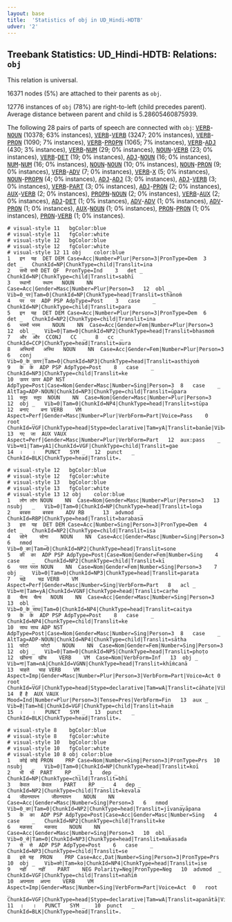 ```yaml
---
layout: base
title:  'Statistics of obj in UD_Hindi-HDTB'
udver: '2'
---
```


## Treebank Statistics: UD_Hindi-HDTB: Relations: `obj`

This relation is universal.

16371 nodes (5%) are attached to their parents as `obj`.

12776 instances of `obj` (78%) are right-to-left (child precedes parent).
Average distance between parent and child is 5.28605460875939.

The following 28 pairs of parts of speech are connected with `obj`: <tt><a href="hi_hdtb-pos-VERB.html">VERB</a></tt>-<tt><a href="hi_hdtb-pos-NOUN.html">NOUN</a></tt> (10378; 63% instances), <tt><a href="hi_hdtb-pos-VERB.html">VERB</a></tt>-<tt><a href="hi_hdtb-pos-VERB.html">VERB</a></tt> (3247; 20% instances), <tt><a href="hi_hdtb-pos-VERB.html">VERB</a></tt>-<tt><a href="hi_hdtb-pos-PRON.html">PRON</a></tt> (1090; 7% instances), <tt><a href="hi_hdtb-pos-VERB.html">VERB</a></tt>-<tt><a href="hi_hdtb-pos-PROPN.html">PROPN</a></tt> (1065; 7% instances), <tt><a href="hi_hdtb-pos-VERB.html">VERB</a></tt>-<tt><a href="hi_hdtb-pos-ADJ.html">ADJ</a></tt> (430; 3% instances), <tt><a href="hi_hdtb-pos-VERB.html">VERB</a></tt>-<tt><a href="hi_hdtb-pos-NUM.html">NUM</a></tt> (29; 0% instances), <tt><a href="hi_hdtb-pos-NOUN.html">NOUN</a></tt>-<tt><a href="hi_hdtb-pos-VERB.html">VERB</a></tt> (23; 0% instances), <tt><a href="hi_hdtb-pos-VERB.html">VERB</a></tt>-<tt><a href="hi_hdtb-pos-DET.html">DET</a></tt> (19; 0% instances), <tt><a href="hi_hdtb-pos-ADJ.html">ADJ</a></tt>-<tt><a href="hi_hdtb-pos-NOUN.html">NOUN</a></tt> (16; 0% instances), <tt><a href="hi_hdtb-pos-NUM.html">NUM</a></tt>-<tt><a href="hi_hdtb-pos-NUM.html">NUM</a></tt> (16; 0% instances), <tt><a href="hi_hdtb-pos-NOUN.html">NOUN</a></tt>-<tt><a href="hi_hdtb-pos-NOUN.html">NOUN</a></tt> (10; 0% instances), <tt><a href="hi_hdtb-pos-NOUN.html">NOUN</a></tt>-<tt><a href="hi_hdtb-pos-PRON.html">PRON</a></tt> (9; 0% instances), <tt><a href="hi_hdtb-pos-VERB.html">VERB</a></tt>-<tt><a href="hi_hdtb-pos-ADV.html">ADV</a></tt> (7; 0% instances), <tt><a href="hi_hdtb-pos-VERB.html">VERB</a></tt>-<tt><a href="hi_hdtb-pos-X.html">X</a></tt> (5; 0% instances), <tt><a href="hi_hdtb-pos-NOUN.html">NOUN</a></tt>-<tt><a href="hi_hdtb-pos-PROPN.html">PROPN</a></tt> (4; 0% instances), <tt><a href="hi_hdtb-pos-ADJ.html">ADJ</a></tt>-<tt><a href="hi_hdtb-pos-ADJ.html">ADJ</a></tt> (3; 0% instances), <tt><a href="hi_hdtb-pos-ADJ.html">ADJ</a></tt>-<tt><a href="hi_hdtb-pos-VERB.html">VERB</a></tt> (3; 0% instances), <tt><a href="hi_hdtb-pos-VERB.html">VERB</a></tt>-<tt><a href="hi_hdtb-pos-PART.html">PART</a></tt> (3; 0% instances), <tt><a href="hi_hdtb-pos-ADJ.html">ADJ</a></tt>-<tt><a href="hi_hdtb-pos-PRON.html">PRON</a></tt> (2; 0% instances), <tt><a href="hi_hdtb-pos-AUX.html">AUX</a></tt>-<tt><a href="hi_hdtb-pos-VERB.html">VERB</a></tt> (2; 0% instances), <tt><a href="hi_hdtb-pos-PROPN.html">PROPN</a></tt>-<tt><a href="hi_hdtb-pos-NOUN.html">NOUN</a></tt> (2; 0% instances), <tt><a href="hi_hdtb-pos-VERB.html">VERB</a></tt>-<tt><a href="hi_hdtb-pos-AUX.html">AUX</a></tt> (2; 0% instances), <tt><a href="hi_hdtb-pos-ADJ.html">ADJ</a></tt>-<tt><a href="hi_hdtb-pos-DET.html">DET</a></tt> (1; 0% instances), <tt><a href="hi_hdtb-pos-ADV.html">ADV</a></tt>-<tt><a href="hi_hdtb-pos-ADV.html">ADV</a></tt> (1; 0% instances), <tt><a href="hi_hdtb-pos-ADV.html">ADV</a></tt>-<tt><a href="hi_hdtb-pos-PRON.html">PRON</a></tt> (1; 0% instances), <tt><a href="hi_hdtb-pos-AUX.html">AUX</a></tt>-<tt><a href="hi_hdtb-pos-NOUN.html">NOUN</a></tt> (1; 0% instances), <tt><a href="hi_hdtb-pos-PRON.html">PRON</a></tt>-<tt><a href="hi_hdtb-pos-PRON.html">PRON</a></tt> (1; 0% instances), <tt><a href="hi_hdtb-pos-PRON.html">PRON</a></tt>-<tt><a href="hi_hdtb-pos-VERB.html">VERB</a></tt> (1; 0% instances).


~~~ conllu
# visual-style 11	bgColor:blue
# visual-style 11	fgColor:white
# visual-style 12	bgColor:blue
# visual-style 12	fgColor:white
# visual-style 12 11 obj	color:blue
1	इन	यह	DET	DEM	Case=Acc|Number=Plur|Person=3|PronType=Dem	3	det	_	ChunkId=NP|ChunkType=child|Translit=ina
2	सभी	सभी	DET	QF	PronType=Ind	3	det	_	ChunkId=NP|ChunkType=child|Translit=sabhī
3	स्‍थानों	स्थान	NOUN	NN	Case=Acc|Gender=Masc|Number=Plur|Person=3	12	obl	_	Vib=0_पर|Tam=0|ChunkId=NP|ChunkType=head|Translit=sthānoṁ
4	पर	पर	ADP	PSP	AdpType=Post	3	case	_	ChunkId=NP|ChunkType=child|Translit=para
5	इन	यह	DET	DEM	Case=Acc|Number=Plur|Person=3|PronType=Dem	6	det	_	ChunkId=NP2|ChunkType=child|Translit=ina
6	भस्‍मों	भस्म	NOUN	NN	Case=Acc|Gender=Fem|Number=Plur|Person=3	12	obl	_	Vib=0|Tam=0|ChunkId=NP2|ChunkType=head|Translit=bhasmoṁ
7	और	और	CCONJ	CC	_	8	cc	_	ChunkId=CCP|ChunkType=head|Translit=aura
8	अस्‍थियों	अस्थि	NOUN	NN	Case=Acc|Gender=Fem|Number=Plur|Person=3	6	conj	_	Vib=0_के_ऊपर|Tam=0|ChunkId=NP3|ChunkType=head|Translit=asthiyoṁ
9	के	के	ADP	PSP	AdpType=Post	8	case	_	ChunkId=NP3|ChunkType=child|Translit=ke
10	ऊपर	ऊपर	ADP	NST	AdpType=Post|Case=Nom|Gender=Masc|Number=Sing|Person=3	8	case	_	AltTag=ADP-NOUN|ChunkId=NP3|ChunkType=child|Translit=ūpara
11	स्‍तूप	स्‍तूप	NOUN	NN	Case=Nom|Gender=Masc|Number=Plur|Person=3	12	obj	_	Vib=0|Tam=0|ChunkId=NP4|ChunkType=head|Translit=stūpa
12	बनाए	बना	VERB	VM	Aspect=Perf|Gender=Masc|Number=Plur|VerbForm=Part|Voice=Pass	0	root	_	ChunkId=VGF|ChunkType=head|Stype=declarative|Tam=yA|Translit=banāe|Vib=या_जा+या1
13	गए	जा	AUX	VAUX	Aspect=Perf|Gender=Masc|Number=Plur|VerbForm=Part	12	aux:pass	_	Vib=या1|Tam=yA1|ChunkId=VGF|ChunkType=child|Translit=gae
14	।	।	PUNCT	SYM	_	12	punct	_	ChunkId=BLK|ChunkType=head|Translit=.

~~~


~~~ conllu
# visual-style 12	bgColor:blue
# visual-style 12	fgColor:white
# visual-style 13	bgColor:blue
# visual-style 13	fgColor:white
# visual-style 13 12 obj	color:blue
1	लोग	लोग	NOUN	NN	Case=Nom|Gender=Masc|Number=Plur|Person=3	13	nsubj	_	Vib=0|Tam=0|ChunkId=NP|ChunkType=head|Translit=loga
2	बरबस	बरबस	ADV	RB	_	13	advmod	_	ChunkId=RBP|ChunkType=head|Translit=barabasa
3	इस	यह	DET	DEM	Case=Acc|Number=Sing|Person=3|PronType=Dem	4	det	_	ChunkId=NP2|ChunkType=child|Translit=isa
4	सोने	सोना	NOUN	NN	Case=Acc|Gender=Masc|Number=Sing|Person=3	6	nmod	_	Vib=0_का|Tam=0|ChunkId=NP2|ChunkType=head|Translit=sone
5	की	का	ADP	PSP	AdpType=Post|Case=Nom|Gender=Fem|Number=Sing	4	case	_	ChunkId=NP2|ChunkType=child|Translit=kī
6	परत	परत	NOUN	NN	Case=Nom|Gender=Fem|Number=Sing|Person=3	7	obj	_	Vib=0|Tam=0|ChunkId=NP3|ChunkType=head|Translit=parata
7	चढ़े	चढ़	VERB	VM	Aspect=Perf|Gender=Masc|Number=Sing|VerbForm=Part	8	acl	_	Vib=या|Tam=yA|ChunkId=VGNF|ChunkType=head|Translit=caṛhe
8	चैत्‍य	चैत्य	NOUN	NN	Case=Acc|Gender=Masc|Number=Sing|Person=3	13	obl	_	Vib=0_के_साथ|Tam=0|ChunkId=NP4|ChunkType=head|Translit=caitya
9	के	के	ADP	PSP	AdpType=Post	8	case	_	ChunkId=NP4|ChunkType=child|Translit=ke
10	साथ	साथ	ADP	NST	AdpType=Post|Case=Nom|Gender=Masc|Number=Sing|Person=3	8	case	_	AltTag=ADP-NOUN|ChunkId=NP4|ChunkType=child|Translit=sātha
11	फोटो	फोटो	NOUN	NN	Case=Nom|Gender=Fem|Number=Sing|Person=3	12	obj	_	Vib=0|Tam=0|ChunkId=NP5|ChunkType=head|Translit=phoṭo
12	खींचना	खींच	VERB	VM	Case=Nom|VerbForm=Inf	13	obj	_	Vib=ना|Tam=nA|ChunkId=VGNN|ChunkType=head|Translit=khīṁcanā
13	चाहते	चाह	VERB	VM	Aspect=Imp|Gender=Masc|Number=Plur|Person=3|VerbForm=Part|Voice=Act	0	root	_	ChunkId=VGF|ChunkType=head|Stype=declarative|Tam=wA|Translit=cāhate|Vib=ता_है
14	हैं	है	AUX	VAUX	Mood=Ind|Number=Plur|Person=3|Tense=Pres|VerbForm=Fin	13	aux	_	Vib=है|Tam=hE|ChunkId=VGF|ChunkType=child|Translit=haiṁ
15	।	।	PUNCT	SYM	_	13	punct	_	ChunkId=BLK|ChunkType=head|Translit=.

~~~


~~~ conllu
# visual-style 8	bgColor:blue
# visual-style 8	fgColor:white
# visual-style 10	bgColor:blue
# visual-style 10	fgColor:white
# visual-style 10 8 obj	color:blue
1	कोई	कोई	PRON	PRP	Case=Nom|Number=Sing|Person=3|PronType=Prs	10	nsubj	_	Vib=0|Tam=0|ChunkId=NP|ChunkType=head|Translit=koī
2	भी	भी	PART	RP	_	1	dep	_	ChunkId=NP|ChunkType=child|Translit=bhī
3	केवल	केवल	PART	RP	_	4	dep	_	ChunkId=NP2|ChunkType=child|Translit=kevala
4	जीवनयापन	जीवनयापन	NOUN	NN	Case=Acc|Gender=Masc|Number=Sing|Person=3	6	nmod	_	Vib=0_का|Tam=0|ChunkId=NP2|ChunkType=head|Translit=jīvanayāpana
5	के	का	ADP	PSP	AdpType=Post|Case=Acc|Gender=Masc|Number=Sing	4	case	_	ChunkId=NP2|ChunkType=child|Translit=ke
6	मकसद	मकसद	NOUN	NN	Case=Acc|Gender=Masc|Number=Sing|Person=3	10	obl	_	Vib=0_से|Tam=0|ChunkId=NP3|ChunkType=head|Translit=makasada
7	से	से	ADP	PSP	AdpType=Post	6	case	_	ChunkId=NP3|ChunkType=child|Translit=se
8	इसे	यह	PRON	PRP	Case=Acc,Dat|Number=Sing|Person=3|PronType=Prs	10	obj	_	Vib=को|Tam=ko|ChunkId=NP4|ChunkType=head|Translit=ise
9	नहीं	नहीं	PART	NEG	Polarity=Neg|PronType=Neg	10	advmod	_	ChunkId=VGF|ChunkType=child|Translit=nahīṁ
10	अपनाता	अपना	VERB	VM	Aspect=Imp|Gender=Masc|Number=Sing|VerbForm=Part|Voice=Act	0	root	_	ChunkId=VGF|ChunkType=head|Stype=declarative|Tam=wA|Translit=apanātā|Vib=ता
11	।	।	PUNCT	SYM	_	10	punct	_	ChunkId=BLK|ChunkType=head|Translit=.

~~~


